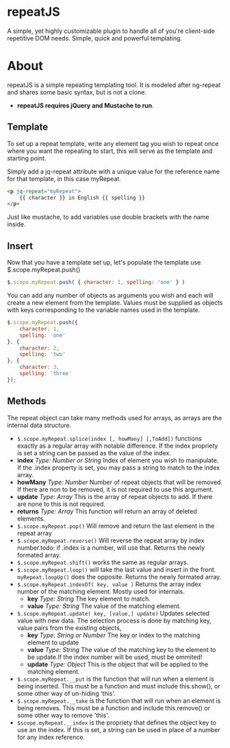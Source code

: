 # repeatJS
A simple, yet highly customizable plugin to handle all of you're client-side repetitive DOM needs. Simple, quick and powerful templating.


# About
repeatJS is a simple repeating templating tool. It is modeled after ng-repeat and shares some basic syntax, but is not a clone.

* __repeatJS requires jQuery and Mustache to run__.

## Template
To set up a repeat template, write any element tag you wish to repeat once where you want the repeating to start, this will serve as the template and starting point.

Simply add a jq-repeat attribute with a unique value for the reference name for that template, in this case myRepeat. 
```html
<p jq-repeat="myRepeat">
    {{ character }} in English {{ spelling }}
</p>

```
Just like mustache, to add variables use double brackets with the name inside.

## Insert
Now that you have a template set up, let's populate the template use $.scope.myRepeat.push()
```javaScript
$.scope.myRepeat.push( { character: 1, spelling: 'one' } )
```
You can add any number of objects as arguments you wish and each will create a new element from the template. Values must be supplied as objects with keys corresponding to the variable names used in the template.
```javaScript
$.scope.myRepeat.push({
    character: 1,
    spelling: 'one'
}, {
    character: 2,
    spelling: 'two'
}, {
    character: 3,
    spelling: 'three'
});
```
## Methods
The repeat object can take many methods used for arrays, as arrays are the internal data structure.

* `$.scope.myRepeat.splice(index [, howMany] [,ToAdd])` functions exactly as a regular array with notable difference. If the index propriety is set a string can be passed as the value of the index.
 * **index** *Type: Number or String*
    Index of element you wish to manipulate. If the .index property is set, you may pass a string to match to the index array.
 * **howMany** *Type: Number*
    Number of repeat objects that will be removed. If there are non to be removed, it is not required to use this argument.
 * **update** *Type: Array*
    This is the array of repeat objects to add. If there are none to this is not required.
 * **returns** *Type: Array*
    This function will return an array of deleted elements.
* `$.scope.myRepeat.pop()` Will remove and return the last element in the repeat array
* `$.scope.myRepeat.reverse()` Will reverse the repeat array by index number.todo: if .index is a number, will use that. Returns the newly formated array.
* `$.scope.myRepeat.shift()` works the same as regular arrays.
* `$.scope.myRepeat.loop()` will take the last value and insert in the front. `myRepeat.loopUp()` does the opposite. Returns the newly formated array.
* `$.scope.myRepeat.indexOf( key, value )` Returns the array index number of the matching element. Mostly used for internals.
  * **key** *Type: String*
    The key element to match.
  * **value** *Type: String*
    The value of the matching element.
* `$.scope.myRepeat.update( key, [value,] update)` Updates selected value with new data. The selection process is done by matching key, value pairs from the existing objects,
  * **key** *Type: String or Number*
    The key or index to the matching element to update
  * **value** *Type: String*
    The value of the matching key to the element to be update.If the index number will be used, must be ommited!
  * **update** *Type: Object*
    This is the object that will be applied to the matching element.
* `$.scope.myRepeat.__put` is the function that will run when a element is being inserted. This must be a function and must include this.show(), or some other way of un-hiding 'this'.
* `$.scope.myRepeat.__take` is the function that will run when an element is being removes. This must be a function and include this.remove() or some other way to remove 'this'.
* `$scope.myRepeat.__index` is the propriety that defines the object key to use an the index. If this is set, a string can be used in place of a number for any index reference.
